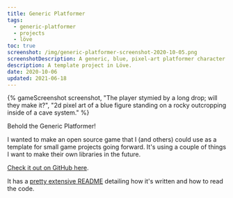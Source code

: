 ```yaml
---
title: Generic Platformer
tags:
  - generic-platformer
  - projects
  - löve
toc: true
screenshot: /img/generic-platformer-screenshot-2020-10-05.png
screenshotDescription: A generic, blue, pixel-art platformer character stands upon stony cave tile.
description: A template project in Löve.
date: 2020-10-06
updated: 2021-06-18
---
```


{% gameScreenshot screenshot, "The player stymied by a long drop; will they make it?", "2d pixel art of a blue figure standing on a rocky outcropping inside of a cave system." %}

Behold the Generic Platformer!

I wanted to make an open source game that I (and others) could use as a template for small game projects going forward. It's using a couple of things I want to make their own libraries in the future.

[Check it out on GitHub here][generic-platformer].

It has a [pretty extensive README][gp-readme] detailing how it's written and how to read the code.

[generic-platformer]: https://github.com/drhayes/generic-platformer/
[gp-readme]: https://github.com/drhayes/generic-platformer/blob/864323412a6a17025ad8fa3cb9e170fa08ee1f9f/README.md
